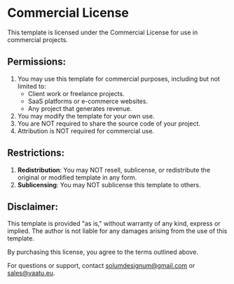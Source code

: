 # Commercial License

This template is licensed under the Commercial License for use in commercial projects.

## Permissions:

1. You may use this template for commercial purposes, including but not limited to:
    - Client work or freelance projects.
    - SaaS platforms or e-commerce websites.
    - Any project that generates revenue.
2. You may modify the template for your own use.
3. You are NOT required to share the source code of your project.
4. Attribution is NOT required for commercial use.

## Restrictions:

1. **Redistribution**: You may NOT resell, sublicense, or redistribute the original or modified template in any form.
2. **Sublicensing**: You may NOT sublicense this template to others.

## Disclaimer:

This template is provided "as is," without warranty of any kind, express or implied. The author is not liable for any
damages arising from the use of this template.

By purchasing this license, you agree to the terms outlined above.

For questions or support, contact solumdesignum@gmail.com or sales@vaatu.eu.
